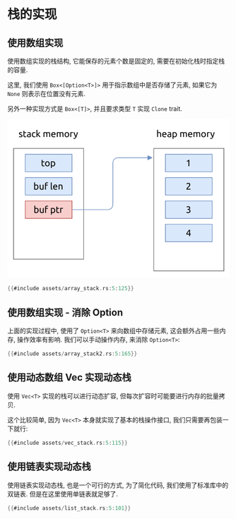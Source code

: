 # 栈的实现

## 使用数组实现

使用数组实现的栈结构, 它能保存的元素个数是固定的, 需要在初始化栈时指定栈的容量.

这里, 我们使用 `Box<[Option<T>]>` 用于指示数组中是否存储了元素, 如果它为 `None` 则表示在位置没有元素.

另外一种实现方式是 `Box<[T]>`, 并且要求类型 `T` 实现 `Clone` trait.

![array stack](assets/array-stack.svg)

```rust
{{#include assets/array_stack.rs:5:125}}
```

## 使用数组实现 - 消除 Option<T>

上面的实现过程中, 使用了 `Option<T>` 来向数组中存储元素, 这会额外占用一些内存, 操作效率有影响.
我们可以手动操作内存, 来消除 `Option<T>`:

```rust
{{#include assets/array_stack2.rs:5:165}}
```

## 使用动态数组 Vec 实现动态栈

使用 `Vec<T>` 实现的栈可以进行动态扩容, 但每次扩容时可能要进行内存的批量拷贝.

这个比较简单, 因为 `Vec<T>` 本身就实现了基本的栈操作接口, 我们只需要再包装一下就行:

```rust
{{#include assets/vec_stack.rs:5:115}}
```

## 使用链表实现动态栈

使用链表实现动态栈, 也是一个可行的方式, 为了简化代码, 我们使用了标准库中的双链表.
但是在这里使用单链表就足够了.

```rust
{{#include assets/list_stack.rs:5:101}}
```